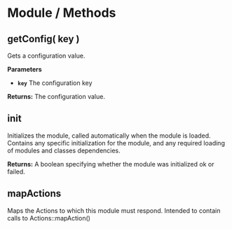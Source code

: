# Module / Methods

## getConfig\( key \)

Gets a configuration value.

**Parameters**

* **`key`** The configuration key

**Returns:** The configuration value.

## init

Initializes the module, called automatically when the module is loaded. Contains any specific initialization for the module, and any required loading of modules and classes dependencies.

**Returns:** A boolean specifying whether the module was initialized ok or failed.

## mapActions

Maps the Actions to which this module must respond. Intended to contain calls to Actions::mapAction\(\)

